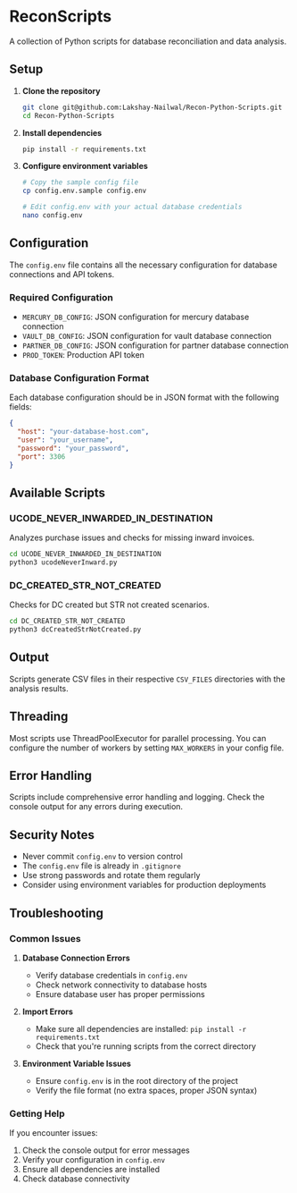 # ReconScripts

A collection of Python scripts for database reconciliation and data analysis.

## Setup

1. **Clone the repository**
   ```bash
   git clone git@github.com:Lakshay-Nailwal/Recon-Python-Scripts.git
   cd Recon-Python-Scripts
   ```

2. **Install dependencies**
   ```bash
   pip install -r requirements.txt
   ```

3. **Configure environment variables**
   ```bash
   # Copy the sample config file
   cp config.env.sample config.env
   
   # Edit config.env with your actual database credentials
   nano config.env
   ```

## Configuration

The `config.env` file contains all the necessary configuration for database connections and API tokens.

### Required Configuration

- `MERCURY_DB_CONFIG`: JSON configuration for mercury database connection
- `VAULT_DB_CONFIG`: JSON configuration for vault database connection  
- `PARTNER_DB_CONFIG`: JSON configuration for partner database connection
- `PROD_TOKEN`: Production API token

### Database Configuration Format

Each database configuration should be in JSON format with the following fields:
```json
{
  "host": "your-database-host.com",
  "user": "your_username",
  "password": "your_password",
  "port": 3306
}
```

## Available Scripts

### UCODE_NEVER_INWARDED_IN_DESTINATION
Analyzes purchase issues and checks for missing inward invoices.

```bash
cd UCODE_NEVER_INWARDED_IN_DESTINATION
python3 ucodeNeverInward.py
```

### DC_CREATED_STR_NOT_CREATED
Checks for DC created but STR not created scenarios.

```bash
cd DC_CREATED_STR_NOT_CREATED
python3 dcCreatedStrNotCreated.py
```

## Output

Scripts generate CSV files in their respective `CSV_FILES` directories with the analysis results.

## Threading

Most scripts use ThreadPoolExecutor for parallel processing. You can configure the number of workers by setting `MAX_WORKERS` in your config file.

## Error Handling

Scripts include comprehensive error handling and logging. Check the console output for any errors during execution.

## Security Notes

- Never commit `config.env` to version control
- The `config.env` file is already in `.gitignore`
- Use strong passwords and rotate them regularly
- Consider using environment variables for production deployments

## Troubleshooting

### Common Issues

1. **Database Connection Errors**
   - Verify database credentials in `config.env`
   - Check network connectivity to database hosts
   - Ensure database user has proper permissions

2. **Import Errors**
   - Make sure all dependencies are installed: `pip install -r requirements.txt`
   - Check that you're running scripts from the correct directory

3. **Environment Variable Issues**
   - Ensure `config.env` is in the root directory of the project
   - Verify the file format (no extra spaces, proper JSON syntax)

### Getting Help

If you encounter issues:
1. Check the console output for error messages
2. Verify your configuration in `config.env`
3. Ensure all dependencies are installed
4. Check database connectivity
